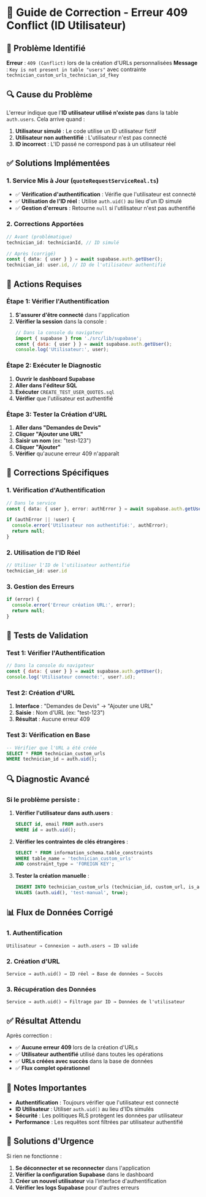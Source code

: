 # 🔧 Guide de Correction - Erreur 409 Conflict (ID Utilisateur)

## 🚨 Problème Identifié

**Erreur** : `409 (Conflict)` lors de la création d'URLs personnalisées
**Message** : `Key is not present in table "users"` avec contrainte `technician_custom_urls_technician_id_fkey`

## 🔍 Cause du Problème

L'erreur indique que l'**ID utilisateur utilisé n'existe pas** dans la table `auth.users`. Cela arrive quand :

1. **Utilisateur simulé** : Le code utilise un ID utilisateur fictif
2. **Utilisateur non authentifié** : L'utilisateur n'est pas connecté
3. **ID incorrect** : L'ID passé ne correspond pas à un utilisateur réel

## ✅ Solutions Implémentées

### 1. **Service Mis à Jour** (`quoteRequestServiceReal.ts`)
- ✅ **Vérification d'authentification** : Vérifie que l'utilisateur est connecté
- ✅ **Utilisation de l'ID réel** : Utilise `auth.uid()` au lieu d'un ID simulé
- ✅ **Gestion d'erreurs** : Retourne `null` si l'utilisateur n'est pas authentifié

### 2. **Corrections Apportées**
```typescript
// Avant (problématique)
technician_id: technicianId, // ID simulé

// Après (corrigé)
const { data: { user } } = await supabase.auth.getUser();
technician_id: user.id, // ID de l'utilisateur authentifié
```

## 🚀 Actions Requises

### Étape 1: Vérifier l'Authentification
1. **S'assurer d'être connecté** dans l'application
2. **Vérifier la session** dans la console :
   ```javascript
   // Dans la console du navigateur
   import { supabase } from './src/lib/supabase';
   const { data: { user } } = await supabase.auth.getUser();
   console.log('Utilisateur:', user);
   ```

### Étape 2: Exécuter le Diagnostic
1. **Ouvrir le dashboard Supabase**
2. **Aller dans l'éditeur SQL**
3. **Exécuter** `CREATE_TEST_USER_QUOTES.sql`
4. **Vérifier** que l'utilisateur est authentifié

### Étape 3: Tester la Création d'URL
1. **Aller dans "Demandes de Devis"**
2. **Cliquer "Ajouter une URL"**
3. **Saisir un nom** (ex: "test-123")
4. **Cliquer "Ajouter"**
5. **Vérifier** qu'aucune erreur 409 n'apparaît

## 🔧 Corrections Spécifiques

### 1. **Vérification d'Authentification**
```typescript
// Dans le service
const { data: { user }, error: authError } = await supabase.auth.getUser();

if (authError || !user) {
  console.error('Utilisateur non authentifié:', authError);
  return null;
}
```

### 2. **Utilisation de l'ID Réel**
```typescript
// Utiliser l'ID de l'utilisateur authentifié
technician_id: user.id
```

### 3. **Gestion des Erreurs**
```typescript
if (error) {
  console.error('Erreur création URL:', error);
  return null;
}
```

## 🧪 Tests de Validation

### Test 1: Vérifier l'Authentification
```javascript
// Dans la console du navigateur
const { data: { user } } = await supabase.auth.getUser();
console.log('Utilisateur connecté:', user?.id);
```

### Test 2: Création d'URL
1. **Interface** : "Demandes de Devis" → "Ajouter une URL"
2. **Saisie** : Nom d'URL (ex: "test-123")
3. **Résultat** : Aucune erreur 409

### Test 3: Vérification en Base
```sql
-- Vérifier que l'URL a été créée
SELECT * FROM technician_custom_urls 
WHERE technician_id = auth.uid();
```

## 🔍 Diagnostic Avancé

### Si le problème persiste :

1. **Vérifier l'utilisateur dans auth.users** :
   ```sql
   SELECT id, email FROM auth.users 
   WHERE id = auth.uid();
   ```

2. **Vérifier les contraintes de clés étrangères** :
   ```sql
   SELECT * FROM information_schema.table_constraints 
   WHERE table_name = 'technician_custom_urls' 
   AND constraint_type = 'FOREIGN KEY';
   ```

3. **Tester la création manuelle** :
   ```sql
   INSERT INTO technician_custom_urls (technician_id, custom_url, is_active)
   VALUES (auth.uid(), 'test-manual', true);
   ```

## 📊 Flux de Données Corrigé

### 1. **Authentification**
```
Utilisateur → Connexion → auth.users → ID valide
```

### 2. **Création d'URL**
```
Service → auth.uid() → ID réel → Base de données → Succès
```

### 3. **Récupération des Données**
```
Service → auth.uid() → Filtrage par ID → Données de l'utilisateur
```

## ✅ Résultat Attendu

Après correction :
- ✅ **Aucune erreur 409** lors de la création d'URLs
- ✅ **Utilisateur authentifié** utilisé dans toutes les opérations
- ✅ **URLs créées avec succès** dans la base de données
- ✅ **Flux complet opérationnel**

## 📝 Notes Importantes

- **Authentification** : Toujours vérifier que l'utilisateur est connecté
- **ID Utilisateur** : Utiliser `auth.uid()` au lieu d'IDs simulés
- **Sécurité** : Les politiques RLS protègent les données par utilisateur
- **Performance** : Les requêtes sont filtrées par utilisateur authentifié

## 🚨 Solutions d'Urgence

Si rien ne fonctionne :

1. **Se déconnecter et se reconnecter** dans l'application
2. **Vérifier la configuration Supabase** dans le dashboard
3. **Créer un nouvel utilisateur** via l'interface d'authentification
4. **Vérifier les logs Supabase** pour d'autres erreurs
